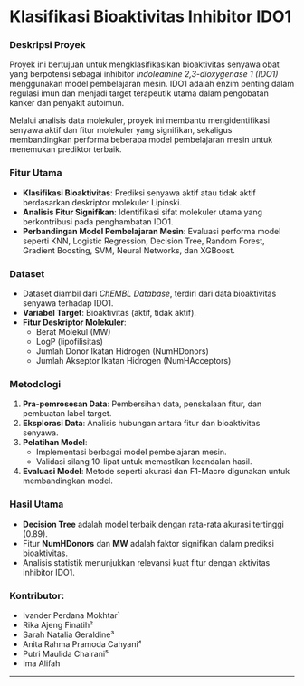 
# Klasifikasi Bioaktivitas Inhibitor IDO1

### Deskripsi Proyek
Proyek ini bertujuan untuk mengklasifikasikan bioaktivitas senyawa obat yang berpotensi sebagai inhibitor *Indoleamine 2,3-dioxygenase 1 (IDO1)* menggunakan model pembelajaran mesin. IDO1 adalah enzim penting dalam regulasi imun dan menjadi target terapeutik utama dalam pengobatan kanker dan penyakit autoimun. 

Melalui analisis data molekuler, proyek ini membantu mengidentifikasi senyawa aktif dan fitur molekuler yang signifikan, sekaligus membandingkan performa beberapa model pembelajaran mesin untuk menemukan prediktor terbaik.

### Fitur Utama
- **Klasifikasi Bioaktivitas**: Prediksi senyawa aktif atau tidak aktif berdasarkan deskriptor molekuler Lipinski.
- **Analisis Fitur Signifikan**: Identifikasi sifat molekuler utama yang berkontribusi pada penghambatan IDO1.
- **Perbandingan Model Pembelajaran Mesin**: Evaluasi performa model seperti KNN, Logistic Regression, Decision Tree, Random Forest, Gradient Boosting, SVM, Neural Networks, dan XGBoost.

### Dataset
- Dataset diambil dari *ChEMBL Database*, terdiri dari data bioaktivitas senyawa terhadap IDO1.
- **Variabel Target**: Bioaktivitas (aktif, tidak aktif).
- **Fitur Deskriptor Molekuler**:
  - Berat Molekul (MW)
  - LogP (lipofilisitas)
  - Jumlah Donor Ikatan Hidrogen (NumHDonors)
  - Jumlah Akseptor Ikatan Hidrogen (NumHAcceptors)

### Metodologi
1. **Pra-pemrosesan Data**: Pembersihan data, penskalaan fitur, dan pembuatan label target.
2. **Eksplorasi Data**: Analisis hubungan antara fitur dan bioaktivitas senyawa.
3. **Pelatihan Model**: 
   - Implementasi berbagai model pembelajaran mesin.
   - Validasi silang 10-lipat untuk memastikan keandalan hasil.
4. **Evaluasi Model**: Metode seperti akurasi dan F1-Macro digunakan untuk membandingkan model.

### Hasil Utama
- **Decision Tree** adalah model terbaik dengan rata-rata akurasi tertinggi (0.89).
- Fitur **NumHDonors** dan **MW** adalah faktor signifikan dalam prediksi bioaktivitas.
- Analisis statistik menunjukkan relevansi kuat fitur dengan aktivitas inhibitor IDO1.

### Kontributor:
- Ivander Perdana Mokhtar¹  
- Rika Ajeng Finatih²  
- Sarah Natalia Geraldine³  
- Anita Rahma Pramoda Cahyani⁴  
- Putri Maulida Chairani⁵  
- Ima Alifah  
---

